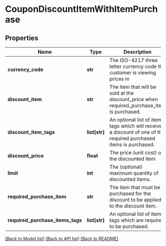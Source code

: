 # CouponDiscountItemWithItemPurchase

## Properties
Name | Type | Description | Notes
------------ | ------------- | ------------- | -------------
**currency_code** | **str** | The ISO-4217 three letter currency code the customer is viewing prices in | [optional] 
**discount_item** | **str** | The item that will be sold at the discount_price when required_purchase_item is purchased. | [optional] 
**discount_item_tags** | **list[str]** | An optional list of item tags which will receive a discount of one of the required purchased items is purchased. | [optional] 
**discount_price** | **float** | The price (unit cost) of the discounted item | [optional] 
**limit** | **int** | The (optional) maximum quantity of discounted items. | [optional] 
**required_purchase_item** | **str** | The item that must be purchased for the discount to be applied to the discount item. | [optional] 
**required_purchase_items_tags** | **list[str]** | An optional list of item tags which are required to be purchased. | [optional] 

[[Back to Model list]](../README.md#documentation-for-models) [[Back to API list]](../README.md#documentation-for-api-endpoints) [[Back to README]](../README.md)


